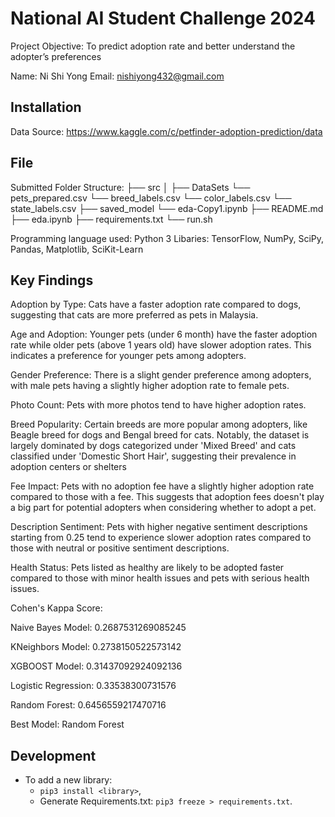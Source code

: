 # National AI Student Challenge 2024
Project Objective: To predict adoption rate and better understand the adopter’s preferences

Name: Ni Shi Yong 
Email: nishiyong432@gmail.com

## Installation
Data Source: https://www.kaggle.com/c/petfinder-adoption-prediction/data 

## File

Submitted Folder Structure:
├── src 
│ ├── DataSets
     └── pets_prepared.csv
     └── breed_labels.csv
     └── color_labels.csv
     └── state_labels.csv
├── saved_model
    └── eda-Copy1.ipynb
├── README.md 
├── eda.ipynb
├── requirements.txt 
└── run.sh 

Programming language used: Python 3
Libaries: TensorFlow, NumPy, SciPy, Pandas, Matplotlib, SciKit-Learn

## Key Findings

Adoption by Type: Cats have a faster adoption rate compared to dogs, suggesting that cats are more preferred as pets in Malaysia.

Age and Adoption: Younger pets (under 6 month) have the faster adoption rate  while older pets (above 1 years old) have slower adoption rates. This indicates a preference for younger pets among adopters.

Gender Preference: There is a slight gender preference among adopters, with male pets having a slightly higher adoption rate to female pets.

Photo Count: Pets with more photos tend to have higher adoption rates.

Breed Popularity: Certain breeds are more popular among adopters, like Beagle breed for dogs and Bengal breed for cats.
Notably, the dataset is largely dominated by dogs categorized under 'Mixed Breed'  and cats classified under 'Domestic Short Hair', suggesting their prevalence in adoption centers or shelters

Fee Impact: Pets with no adoption fee have a slightly higher adoption rate compared to those with a fee. This suggests that adoption fees doesn't play a big part for potential adopters when considering whether to adopt a pet.

Description Sentiment: Pets with higher negative sentiment descriptions starting from 0.25 tend to experience slower adoption rates compared to those with neutral or positive sentiment descriptions.

Health Status: Pets listed as healthy are likely to be adopted faster compared to those with minor health issues and pets with serious health issues.

Cohen's Kappa Score:

Naive Bayes Model: 0.2687531269085245

KNeighbors Model: 0.2738150522573142

XGBOOST Model: 0.31437092924092136

Logistic Regression: 0.33538300731576

Random Forest: 0.6456559217470716

Best Model: Random Forest


## Development
- To add a new library:
  - `pip3 install <library>`,
  - Generate Requirements.txt: `pip3 freeze > requirements.txt`.